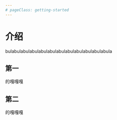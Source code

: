 ```yaml
---
# pageClass: getting-started
---
```


# 介绍

bulabulabulabulabulabulabulabulabulabulabulabula

## 第一

的嘎嘎嘎

## 第二

的嘎嘎嘎